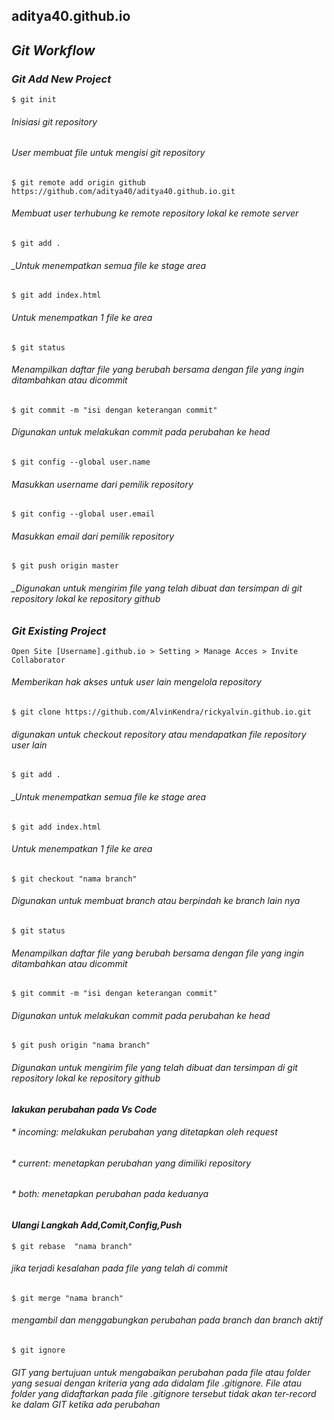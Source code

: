 ## aditya40.github.io

## _Git Workflow_

### _Git Add New Project_

```` $ git init ```` 
###### _Inisiasi git repository_
###### _User membuat file untuk mengisi git repository_

```` $ git remote add origin github https://github.com/aditya40/aditya40.github.io.git ````
######  _Membuat user terhubung ke remote repository lokal ke remote server_

```` $ git add . ````
###### _Untuk menempatkan semua file ke stage area

```` $ git add index.html ```` 
###### _Untuk menempatkan 1 file ke area_

```` $ git status ```` 
###### _Menampilkan daftar file yang berubah bersama dengan file yang ingin ditambahkan atau dicommit_

```` $ git commit -m "isi dengan keterangan commit" ````
###### _Digunakan untuk melakukan commit pada perubahan ke head_

```` $ git config --global user.name ````
###### _Masukkan username dari pemilik repository_

```` $ git config --global user.email ````
###### _Masukkan email dari pemilik repository_

```` $ git push origin master ````
###### _Digunakan untuk mengirim file yang telah dibuat dan tersimpan di git repository lokal ke repository github


### _Git Existing Project_

```` Open Site [Username].github.io > Setting > Manage Acces > Invite Collaborator ````
###### _Memberikan hak akses untuk user lain mengelola repository_

```` $ git clone https://github.com/AlvinKendra/rickyalvin.github.io.git ````
###### _digunakan untuk checkout repository atau mendapatkan file repository user lain_

````$ git add . ````
###### _Untuk menempatkan semua file ke stage area

```` $ git add index.html ```` 
###### _Untuk menempatkan 1 file ke area_

```` $ git checkout "nama branch" ````
###### _Digunakan untuk membuat branch atau berpindah ke branch lain nya_

```` $ git status ```` 
###### _Menampilkan daftar file yang berubah bersama dengan file yang ingin ditambahkan atau dicommit_

```` $ git commit -m "isi dengan keterangan commit" ````
###### _Digunakan untuk melakukan commit pada perubahan ke head_

````$ git push origin "nama branch" ````
###### _Digunakan untuk mengirim file yang telah dibuat dan tersimpan di git repository lokal ke repository github_

#### _lakukan perubahan pada Vs Code_
###### * _incoming: melakukan perubahan yang ditetapkan oleh request_
###### * _current: menetapkan perubahan yang dimiliki repository_
###### * _both: menetapkan perubahan pada keduanya_

#### _Ulangi Langkah Add,Comit,Config,Push_

```` $ git rebase  "nama branch" ````
###### _jika terjadi kesalahan pada file yang telah di commit_

```` $ git merge "nama branch" ````
###### _mengambil dan menggabungkan perubahan pada branch dan branch aktif_

```` $ git ignore ````
###### _GIT yang bertujuan untuk mengabaikan perubahan pada file atau folder yang sesuai dengan kriteria yang ada didalam file .gitignore. File atau folder yang didaftarkan pada file .gitignore tersebut tidak akan ter-record ke dalam GIT ketika ada perubahan_
